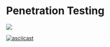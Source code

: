 # Penetration Testing

<a href="https://asciinema.org/a/n3JMWVBeWLbScobpjHGt2Gv1C" target="_blank"><img src="https://asciinema.org/a/n3JMWVBeWLbScobpjHGt2Gv1C.svg" /></a>







[![asciicast](https://asciinema.org/a/0zv7lHWJYCUcXKto5huMay2XK.svg)](https://asciinema.org/a/0zv7lHWJYCUcXKto5huMay2XK)

